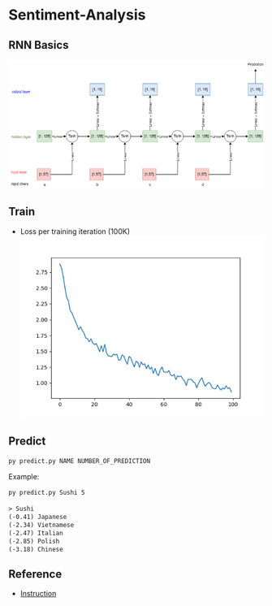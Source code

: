 # Sentiment-Analysis


## RNN Basics
![Alt text](./assets/network.png)


## Train
- Loss per training iteration (100K)
![Alt text](./assets/loss.png)


## Predict
```python
py predict.py NAME NUMBER_OF_PREDICTION
```
Example:
```
py predict.py Sushi 5

> Sushi
(-0.41) Japanese  
(-2.34) Vietnamese
(-2.47) Italian   
(-2.85) Polish    
(-3.18) Chinese   
```

## Reference 
- [Instruction](https://pytorch.org/tutorials/intermediate/char_rnn_classification_tutorial)